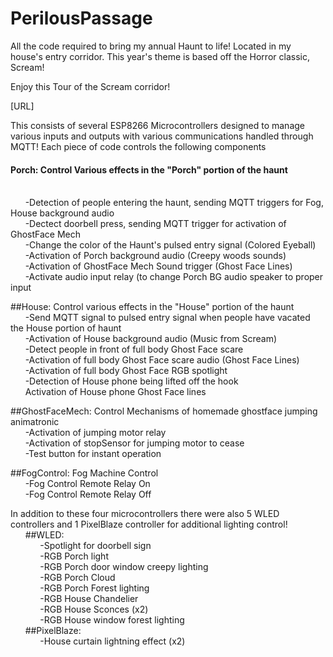 # PerilousPassage
All the code required to bring my annual Haunt to life! Located in my house's entry corridor. This year's theme is based off the Horror classic, Scream!<br>

Enjoy this Tour of the Scream corridor!<br>

[URL]<br>


This consists of several ESP8266 Microcontrollers designed to manage various inputs and outputs with various communications handled through MQTT!
Each piece of code controls the following components<br>

<h4>Porch: Control Various effects in the "Porch" portion of the haunt</h4><br>
    &nbsp;&nbsp;&nbsp;&nbsp;&nbsp;&nbsp;-Detection of people entering the haunt, sending MQTT triggers for Fog, House background audio<br>
    &nbsp;&nbsp;&nbsp;&nbsp;&nbsp;&nbsp;-Dectect doorbell press, sending MQTT trigger for activation of GhostFace Mech<br>
    &nbsp;&nbsp;&nbsp;&nbsp;&nbsp;&nbsp;-Change the color of the Haunt's pulsed entry signal (Colored Eyeball)<br>
    &nbsp;&nbsp;&nbsp;&nbsp;&nbsp;&nbsp;-Activation of Porch background audio (Creepy woods sounds)<br>
    &nbsp;&nbsp;&nbsp;&nbsp;&nbsp;&nbsp;-Activation of GhostFace Mech Sound trigger (Ghost Face Lines)<br>
    &nbsp;&nbsp;&nbsp;&nbsp;&nbsp;&nbsp;-Activate audio input relay (to change Porch BG audio speaker to proper input<br>

##House: Control various effects in the "House" portion of the haunt<br>
    &nbsp;&nbsp;&nbsp;&nbsp;&nbsp;&nbsp;-Send MQTT signal to pulsed entry signal when people have vacated the House portion of haunt<br>
    &nbsp;&nbsp;&nbsp;&nbsp;&nbsp;&nbsp;-Activation of House background audio (Music from Scream)<br>
    &nbsp;&nbsp;&nbsp;&nbsp;&nbsp;&nbsp;-Detect people in front of full body Ghost Face scare<br>
    &nbsp;&nbsp;&nbsp;&nbsp;&nbsp;&nbsp;-Activation of full body Ghost Face scare audio (Ghost Face Lines)<br>
    &nbsp;&nbsp;&nbsp;&nbsp;&nbsp;&nbsp;-Activation of full body Ghost Face RGB spotlight<br>
    &nbsp;&nbsp;&nbsp;&nbsp;&nbsp;&nbsp;-Detection of House phone being lifted off the hook<br>
    &nbsp;&nbsp;&nbsp;&nbsp;&nbsp;&nbsp;Activation of House phone Ghost Face lines<br>

##GhostFaceMech: Control Mechanisms of homemade ghostface jumping animatronic<br>
    &nbsp;&nbsp;&nbsp;&nbsp;&nbsp;&nbsp;-Activation of jumping motor relay<br>
    &nbsp;&nbsp;&nbsp;&nbsp;&nbsp;&nbsp;-Activation of stopSensor for jumping motor to cease<br>
    &nbsp;&nbsp;&nbsp;&nbsp;&nbsp;&nbsp;-Test button for instant operation<br>
  
##FogControl: Fog Machine Control<br>
    &nbsp;&nbsp;&nbsp;&nbsp;&nbsp;&nbsp;-Fog Control Remote Relay On<br>
    &nbsp;&nbsp;&nbsp;&nbsp;&nbsp;&nbsp;-Fog Control Remote Relay Off<br>

In addition to these four microcontrollers there were also 5 WLED controllers and 1 PixelBlaze controller
for additional lighting control!<br>
    &nbsp;&nbsp;&nbsp;&nbsp;&nbsp;&nbsp;##WLED:<br>
        &nbsp;&nbsp;&nbsp;&nbsp;&nbsp;&nbsp;&nbsp;&nbsp;&nbsp;&nbsp;&nbsp;&nbsp;-Spotlight for doorbell sign<br>
        &nbsp;&nbsp;&nbsp;&nbsp;&nbsp;&nbsp;&nbsp;&nbsp;&nbsp;&nbsp;&nbsp;&nbsp;-RGB Porch light <br>
        &nbsp;&nbsp;&nbsp;&nbsp;&nbsp;&nbsp;&nbsp;&nbsp;&nbsp;&nbsp;&nbsp;&nbsp;-RGB Porch door window creepy lighting<br>
        &nbsp;&nbsp;&nbsp;&nbsp;&nbsp;&nbsp;&nbsp;&nbsp;&nbsp;&nbsp;&nbsp;&nbsp;-RGB Porch Cloud <br>
        &nbsp;&nbsp;&nbsp;&nbsp;&nbsp;&nbsp;&nbsp;&nbsp;&nbsp;&nbsp;&nbsp;&nbsp;-RGB Porch Forest lighting<br>
        &nbsp;&nbsp;&nbsp;&nbsp;&nbsp;&nbsp;&nbsp;&nbsp;&nbsp;&nbsp;&nbsp;&nbsp;-RGB House Chandelier<br>
        &nbsp;&nbsp;&nbsp;&nbsp;&nbsp;&nbsp;&nbsp;&nbsp;&nbsp;&nbsp;&nbsp;&nbsp;-RGB House Sconces (x2)<br>
        &nbsp;&nbsp;&nbsp;&nbsp;&nbsp;&nbsp;&nbsp;&nbsp;&nbsp;&nbsp;&nbsp;&nbsp;-RGB House window forest lighting<br>
    &nbsp;&nbsp;&nbsp;&nbsp;&nbsp;&nbsp;##PixelBlaze:<br>
        &nbsp;&nbsp;&nbsp;&nbsp;&nbsp;&nbsp;&nbsp;&nbsp;&nbsp;&nbsp;&nbsp;&nbsp;-House curtain lightning effect (x2)<br>
